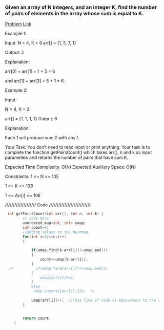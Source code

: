 <h3>Given an array of N integers, and an integer K, find the number of pairs of elements in the array whose sum is equal to K. </h3>

[Problem Link](https://practice.geeksforgeeks.org/problems/count-pairs-with-given-sum5022/1)

Example 1:

Input:
N = 4, K = 6
arr[] = {1, 5, 7, 1}

Output: 2

Explanation: 

arr[0] + arr[1] = 1 + 5 = 6 

and arr[1] + arr[3] = 5 + 1 = 6.

Example 2:

Input:

N = 4, X = 2

arr[] = {1, 1, 1, 1}
Output: 6

Explanation: 

Each 1 will produce sum 2 with any 1.

Your Task:
You don't need to read input or print anything. Your task is to complete the function getPairsCount() which takes arr[], n and k as input parameters and returns the number of pairs that have sum K.


Expected Time Complexity: O(N)
Expected Auxiliary Space: O(N)

Constraints:
1 <= N <= 105

1 <= K <= 108

1 <= Arr[i] <= 106




//////////////////// Code ///////////////////////////
``` c++
 int getPairsCount(int arr[], int n, int k) {
        // code here
        unordered_map<int, int> umap;
        int count=0;
        //adding values to the hashmap
        for(int i=0;i<n;i++)
        {   
            
            if(umap.find(k-arr[i])!=umap.end())
            {
                count+=umap[k-arr[i]];
            }
  /*          if(umap.find(arr[i])!=umap.end())
            {
                umap[arr[i]]+=1;
            }
            else
             umap.insert({arr[i],1});  */
            
            umap[arr[i]]++;  //this line of code is equivalent to the above commented out code
        }   
        
        
        return count;
    }

 ```
